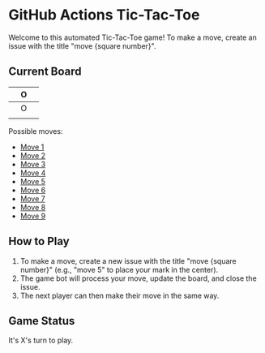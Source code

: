 # GitHub Actions Tic-Tac-Toe

Welcome to this automated Tic-Tac-Toe game! To make a move, create an issue with the title "move {square number}".

## Current Board

|   | O |   |
|---|---|---|
|   | O |   |
|   |   |   |

Possible moves:

- [Move 1](https://github.com/Coding4Hours/tic_tac_toe/issues/new?title=move%201)
- [Move 2](https://github.com/Coding4Hours/tic_tac_toe/issues/new?title=move%202)
- [Move 3](https://github.com/Coding4Hours/tic_tac_toe/issues/new?title=move%203)
- [Move 4](https://github.com/Coding4Hours/tic_tac_toe/issues/new?title=move%204)
- [Move 5](https://github.com/Coding4Hours/tic_tac_toe/issues/new?title=move%205)
- [Move 6](https://github.com/Coding4Hours/tic_tac_toe/issues/new?title=move%206)
- [Move 7](https://github.com/Coding4Hours/tic_tac_toe/issues/new?title=move%207)
- [Move 8](https://github.com/Coding4Hours/tic_tac_toe/issues/new?title=move%208)
- [Move 9](https://github.com/Coding4Hours/tic_tac_toe/issues/new?title=move%209)


## How to Play

1. To make a move, create a new issue with the title "move {square number}" (e.g., "move 5" to place your mark in the center).
2. The game bot will process your move, update the board, and close the issue.
3. The next player can then make their move in the same way.

## Game Status

It's X's turn to play.
